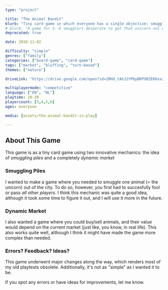 ```yaml
---
type: "project"

title: "The Animal Bandit"
blurb: "Tiny card game in which everyone has a single objective: smuggle the fabulous unicorn out of the city."
# blurb: "A game for 3--6 smugglers desperate to get that unicorn out of the city."deprecated: true
deprecated: true

date: 2018-11-02

difficulty: "simple"
genres: ["family"]
categories: ["board-game", "card-game"]
tags: ["market", "bluffing", "turn-based"]
themes: ["nature"]

driveLink: "https://drive.google.com/open?id=1MHd_tAhJ2YP6pBRPXRZEKKxxZGvunPFx"

multiplayermode: "competitive"
language: ["EN", "NL"]
playtime: 20-30
playercount: [3,4,5,6]
ages: everyone

media: [assets/the-animal-bandit-in-play]

---
```


## About This Game

This game is as a tiny card game using two innovative mechanics: the idea of _smuggling piles_ and a completely _dynamic market_
					
### Smuggling Piles

I wanted to make a game where you needed to smuggle one animal (= the unicorn) out of the city. To do so, however, you first had to succesfully fool or pass _all other players_. I think this mechanic was quite a good idea, although it took some time to figure it out, and I will use it more in the future.
					
### Dynamic Market

I also wanted a game where you could buy/sell animals, and their value would depend on the current market (just like, you know, in real life). This also works quite well, although I think it might have made the game more complex than needed.

### Errors? Feedback? Ideas?

This game underwent major changes along the way, which renders most of my old playtests obsolete. Additionally, it's not as "simple" as I wanted it to be.

If you spot any errors or have ideas for improvements, let me know.